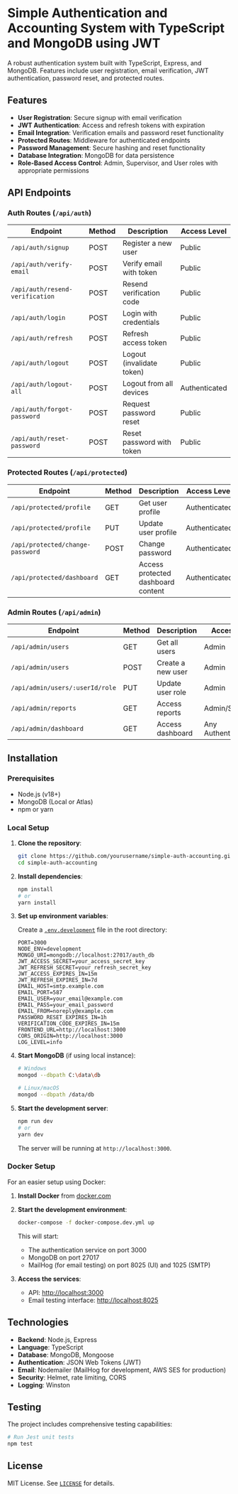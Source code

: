 # Simple Authentication and Accounting System with TypeScript and MongoDB using JWT

A robust authentication system built with TypeScript, Express, and MongoDB. Features include user registration, email verification, JWT authentication, password reset, and protected routes.

## Features

- **User Registration**: Secure signup with email verification
- **JWT Authentication**: Access and refresh tokens with expiration
- **Email Integration**: Verification emails and password reset functionality
- **Protected Routes**: Middleware for authenticated endpoints
- **Password Management**: Secure hashing and reset functionality
- **Database Integration**: MongoDB for data persistence
- **Role-Based Access Control**: Admin, Supervisor, and User roles with appropriate permissions

## API Endpoints

### Auth Routes (`/api/auth`)

| Endpoint                       | Method | Description                           | Access Level      |
|--------------------------------|--------|---------------------------------------|-------------------|
| `/api/auth/signup`             | POST   | Register a new user                   | Public            |
| `/api/auth/verify-email`       | POST   | Verify email with token               | Public            |
| `/api/auth/resend-verification`| POST   | Resend verification code              | Public            |
| `/api/auth/login`              | POST   | Login with credentials                | Public            |
| `/api/auth/refresh`            | POST   | Refresh access token                  | Public            |
| `/api/auth/logout`             | POST   | Logout (invalidate token)             | Public            |
| `/api/auth/logout-all`         | POST   | Logout from all devices               | Authenticated     |
| `/api/auth/forgot-password`    | POST   | Request password reset                | Public            |
| `/api/auth/reset-password`     | POST   | Reset password with token             | Public            |

### Protected Routes (`/api/protected`)

| Endpoint                       | Method | Description                           | Access Level      |
|--------------------------------|--------|---------------------------------------|-------------------|
| `/api/protected/profile`       | GET    | Get user profile                      | Authenticated     |
| `/api/protected/profile`       | PUT    | Update user profile                   | Authenticated     |
| `/api/protected/change-password`| POST   | Change password                       | Authenticated     |
| `/api/protected/dashboard`     | GET    | Access protected dashboard content    | Authenticated     |

### Admin Routes (`/api/admin`)

| Endpoint                       | Method | Description                           | Access Level      |
|--------------------------------|--------|---------------------------------------|-------------------|
| `/api/admin/users`             | GET    | Get all users                         | Admin             |
| `/api/admin/users`             | POST   | Create a new user                     | Admin             |
| `/api/admin/users/:userId/role`| PUT    | Update user role                      | Admin             |
| `/api/admin/reports`           | GET    | Access reports                        | Admin/Supervisor  |
| `/api/admin/dashboard`         | GET    | Access dashboard                      | Any Authenticated |

## Installation

### Prerequisites

- Node.js (v18+)
- MongoDB (Local or Atlas)
- npm or yarn

### Local Setup

1. **Clone the repository**:

   ```bash
   git clone https://github.com/yourusername/simple-auth-accounting.git
   cd simple-auth-accounting
   ```

2. **Install dependencies**:

   ```bash
   npm install
   # or
   yarn install
   ```

3. **Set up environment variables**:

   Create a [`.env.development`](.env.development ) file in the root directory:

   ```
   PORT=3000
   NODE_ENV=development
   MONGO_URI=mongodb://localhost:27017/auth_db
   JWT_ACCESS_SECRET=your_access_secret_key
   JWT_REFRESH_SECRET=your_refresh_secret_key
   JWT_ACCESS_EXPIRES_IN=15m
   JWT_REFRESH_EXPIRES_IN=7d
   EMAIL_HOST=smtp.example.com
   EMAIL_PORT=587
   EMAIL_USER=your_email@example.com
   EMAIL_PASS=your_email_password
   EMAIL_FROM=noreply@example.com
   PASSWORD_RESET_EXPIRES_IN=1h
   VERIFICATION_CODE_EXPIRES_IN=15m
   FRONTEND_URL=http://localhost:3000
   CORS_ORIGIN=http://localhost:3000
   LOG_LEVEL=info
   ```

4. **Start MongoDB** (if using local instance):

   ```bash
   # Windows
   mongod --dbpath C:\data\db

   # Linux/macOS
   mongod --dbpath /data/db
   ```

5. **Start the development server**:

   ```bash
   npm run dev
   # or
   yarn dev
   ```

   The server will be running at `http://localhost:3000`.

### Docker Setup

For an easier setup using Docker:

1. **Install Docker** from [docker.com](https://www.docker.com/get-started)

2. **Start the development environment**:

   ```bash
   docker-compose -f docker-compose.dev.yml up
   ```

   This will start:
   - The authentication service on port 3000
   - MongoDB on port 27017
   - MailHog (for email testing) on port 8025 (UI) and 1025 (SMTP)

3. **Access the services**:
   - API: <http://localhost:3000>
   - Email testing interface: <http://localhost:8025>

## Technologies

- **Backend**: Node.js, Express
- **Language**: TypeScript
- **Database**: MongoDB, Mongoose
- **Authentication**: JSON Web Tokens (JWT)
- **Email**: Nodemailer (MailHog for development, AWS SES for production)
- **Security**: Helmet, rate limiting, CORS
- **Logging**: Winston

## Testing

The project includes comprehensive testing capabilities:

```bash
# Run Jest unit tests
npm test
```

## License

MIT License. See [`LICENSE`](LICENSE ) for details.
